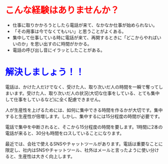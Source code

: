 # <span style="color: red;">こんな経験はありませんか？</span>

* 仕事に取りかかろうとしたら電話が来て、なかなか仕事が始められない。
* 「その用事は今でなくてもいい」と思うことがよくある。
* 集中して仕事している時に電話が来て、再開するときに「どこからやればいいのか」を思い出すのに時間がかかる。
* 電話の呼び出し音にイラッとしたことがある。

# <span style="color: blue">解決しましょう！！</span>

電話は、かけた人だけでなく、受けた人、取り次いだ人の時間を一瞬で奪ってしまいます。受けた人、取り次いだ人の状況(大切な仕事をしている、とても集中して仕事をしているなど)に全く配慮できません。

人が生産性を上げるためには、如何に集中できる時間を作るかが大切です。集中すると生産性が倍増します。しかし、集中するには15分程度の時間が必要です。

電話で集中を中断されると、そこから15分程度の時間を要します。1時間に2本の電話が来ると、30分も時間をロスしていることになります。

最近では、会社で使えるSNSやチャットツールがあります。電話は重要なことに限定し、社内はSNSやチャットツール、社外はメールと言ったように使い分けると、生産性は大きく向上します。
